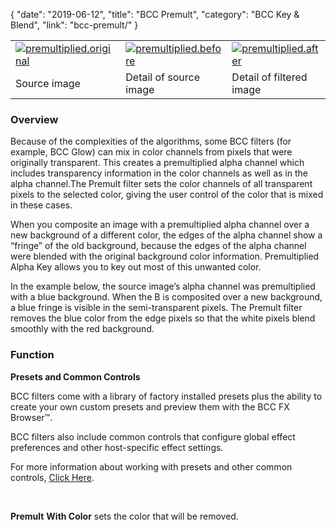{
"date": "2019-06-12",
"title": "BCC Premult",
"category": "BCC Key & Blend",
"link": "bcc-premult/"
}

 

|  |  |  |
| --- | --- | --- |
| [![premultiplied.original](https://borisfx-com-res.cloudinary.com/image/upload//documentation/continuum/uploads/2013/06/premultiplied.original.jpg)](https://borisfx-com-res.cloudinary.com/image/upload//documentation/continuum/uploads/2013/06/premultiplied.original.jpg) | [![premultiplied.before](https://borisfx-com-res.cloudinary.com/image/upload//documentation/continuum/uploads/2013/06/premultiplied.before.jpg)](https://borisfx-com-res.cloudinary.com/image/upload//documentation/continuum/uploads/2013/06/premultiplied.before.jpg) | [![premultiplied.after](https://borisfx-com-res.cloudinary.com/image/upload//documentation/continuum/uploads/2013/06/premultiplied.after_.jpg)](https://borisfx-com-res.cloudinary.com/image/upload//documentation/continuum/uploads/2013/06/premultiplied.after_.jpg) |
| Source image | Detail of source image | Detail of filtered image |


### Overview


Because of the complexities of the algorithms, some BCC filters (for example, BCC Glow) can mix in color channels from pixels that were originally transparent. This creates a premultiplied alpha channel which includes transparency information in the color channels as well as in the alpha channel.The Premult filter sets the color channels of all transparent pixels to the selected color, giving the user control of the color that is mixed in these cases.


When you composite an image with a premultiplied alpha channel over a new background of a different color, the edges of the alpha channel show a “fringe” of the old background, because the edges of the alpha channel were blended with the original background color information. Premultiplied Alpha Key allows you to key out most of this unwanted color.


In the example below, the source image’s alpha channel was premultiplied with a blue background. When the B is composited over a new background, a blue fringe is visible in the semi-transparent pixels. The Premult filter removes the blue color from the edge pixels so that the white pixels blend smoothly with the red background.


### Function


**Presets and Common Controls**


BCC filters come with a library of factory installed presets plus the ability to create your own custom presets and preview them with the BCC FX Browser™.


BCC filters also include common controls that configure global effect preferences and other host-specific effect settings.


For more information about working with presets and other common controls, [Click Here](/documentation/continuum/bcc-common-controls/).

 


**Premult** **With Color** sets the color that will be removed.


 


 


 


 


 


 


 


 


 


 


